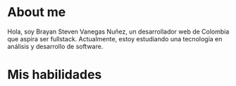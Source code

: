 <h1>About me</h1>
Hola, soy Brayan Steven Vanegas Nuñez, un desarrollador web de Colombia que aspira ser fullstack.
Actualmente, estoy estudiando una tecnología en análisis y desarrollo de software. 

<h1>Mis habilidades</h1>
<div style="background-color: #ff5733"></div>
<!--
**Branstivenson/Branstivenson** is a ✨ _special_ ✨ repository because its `README.md` (this file) appears on your GitHub profile.

Here are some ideas to get you started:

- 🔭 I’m currently working on ...
- 🌱 I’m currently learning ...
- 👯 I’m looking to collaborate on ...
- 🤔 I’m looking for help with ...
- 💬 Ask me about ...
- 📫 How to reach me: ...
- 😄 Pronouns: ...
- ⚡ Fun fact: ...
-->
